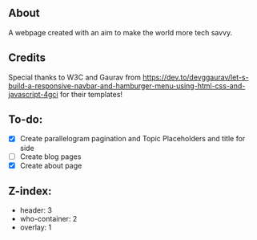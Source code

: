 ## About
A webpage created with an aim to make the world more tech savvy.
## Credits
Special thanks to W3C and Gaurav from https://dev.to/devggaurav/let-s-build-a-responsive-navbar-and-hamburger-menu-using-html-css-and-javascript-4gci for their templates!
## To-do:
- [x] Create parallelogram pagination and Topic Placeholders and title for side
- [ ] Create blog pages
- [x] Create about page

## Z-index:
- header: 3
- who-container: 2
- overlay: 1